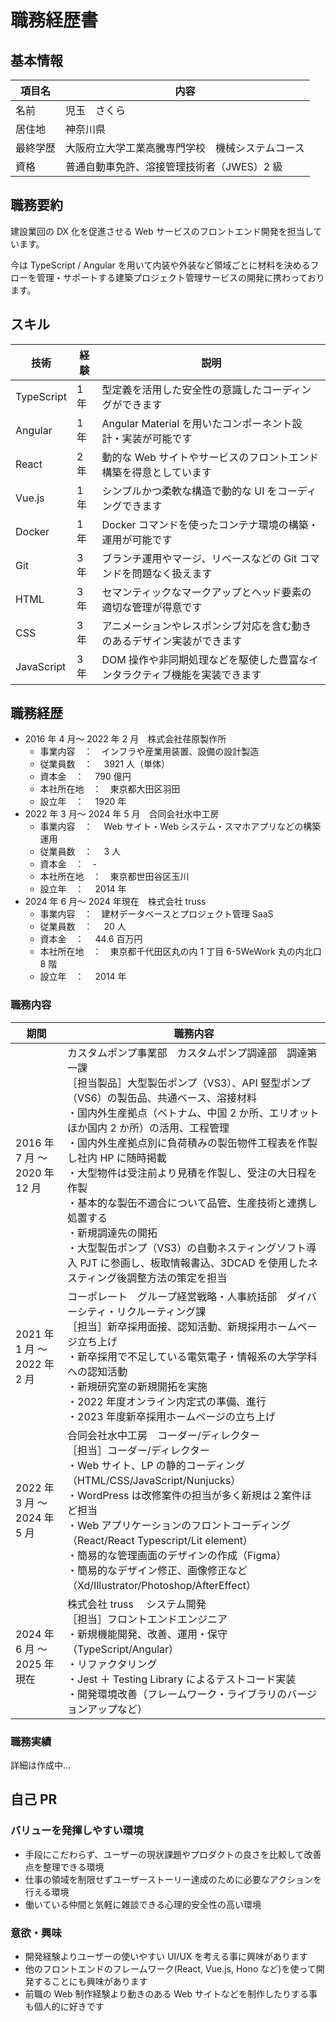 # 職務経歴書

## 基本情報

| 項目名   | 内容                                             |
| -------- | ------------------------------------------------ |
| 名前     | 児玉　さくら                                     |
| 居住地   | 神奈川県                                         |
| 最終学歴 | 大阪府立大学工業高騰専門学校　機械システムコース |
| 資格     | 普通自動車免許、溶接管理技術者（JWES）2 級       |

## 職務要約

建設業回の DX 化を促進させる Web サービスのフロントエンド開発を担当しています。

今は TypeScript / Angular を用いて内装や外装など領域ごとに材料を決めるフローを管理・サポートする建築プロジェクト管理サービスの開発に携わっております。

## スキル

| 技術       | 経験 | 説明                                                                       |
| ---------- | ---- | -------------------------------------------------------------------------- |
| TypeScript | 1 年 | 型定義を活用した安全性の意識したコーディングができます                     |
| Angular    | 1 年 | Angular Material を用いたコンポーネント設計・実装が可能です                |
| React      | 2 年 | 動的な Web サイトやサービスのフロントエンド構築を得意としています          |
| Vue.js     | 1 年 | シンプルかつ柔軟な構造で動的な UI をコーディングできます                   |
| Docker     | 1 年 | Docker コマンドを使ったコンテナ環境の構築・運用が可能です                  |
| Git        | 3 年 | ブランチ運用やマージ、リベースなどの Git コマンドを問題なく扱えます        |
| HTML       | 3 年 | セマンティックなマークアップとヘッド要素の適切な管理が得意です             |
| CSS        | 3 年 | アニメーションやレスポンシブ対応を含む動きのあるデザイン実装ができます     |
| JavaScript | 3 年 | DOM 操作や非同期処理などを駆使した豊富なインタラクティブ機能を実装できます |

## 職務経歴

- 2016 年 4 月～ 2022 年 2 月　株式会社荏原製作所
  - 事業内容　：　インフラや産業用装置、設備の設計製造
  - 従業員数　：　 3921 人（単体）
  - 資本金　：　 790 億円
  - 本社所在地　：　東京都大田区羽田
  - 設立年　：　 1920 年
- 2022 年 3 月～ 2024 年 5 月　合同会社水中工房
  - 事業内容　：　 Web サイト・Web システム・スマホアプリなどの構築運用
  - 従業員数　：　 3 人
  - 資本金　：　-
  - 本社所在地　：　東京都世田谷区玉川
  - 設立年　：　 2014 年
- 2024 年 6 月～ 2024 年現在　株式会社 truss
  - 事業内容　：　建材データベースとプロジェクト管理 SaaS
  - 従業員数　：　 20 人
  - 資本金　：　 44.6 百万円
  - 本社所在地　：　東京都千代田区丸の内 1 丁目 6-5WeWork 丸の内北口 8 階
  - 設立年　：　 2014 年

### 職務内容

| 期間                          | 職務内容                                                                                                                                                                                                                                                                                                                                                                                                                                                                                                                                                                                               |
| ----------------------------- | ------------------------------------------------------------------------------------------------------------------------------------------------------------------------------------------------------------------------------------------------------------------------------------------------------------------------------------------------------------------------------------------------------------------------------------------------------------------------------------------------------------------------------------------------------------------------------------------------------ |
| 2016 年 7 月 ～ 2020 年 12 月 | カスタムポンプ事業部　カスタムポンプ調達部　調達第一課<br>［担当製品］大型製缶ポンプ（VS3）、API 竪型ポンプ（VS6）の製缶品、共通ベース、溶接材料<br>・国内外生産拠点（ベトナム、中国 2 か所、エリオットほか国内 2 か所）の活用、工程管理<br>・国内外生産拠点別に負荷積みの製缶物件工程表を作製し社内 HP に随時掲載<br>・大型物件は受注前より見積を作製し、受注の大日程を作製<br>・基本的な製缶不適合について品管、生産技術と連携し処置する<br>・新規調達先の開拓<br>・大型製缶ポンプ（VS3）の自動ネスティングソフト導入 PJT に参画し、板取情報書込、3DCAD を使用したネスティング後調整方法の策定を担当 |
| 2021 年 1 月 ～ 2022 年 2 月  | コーポレート　グループ経営戦略・人事統括部　ダイバーシティ・リクルーティング課<br>［担当］新卒採用面接、認知活動、新規採用ホームページ立ち上げ<br>・新卒採用で不足している電気電子・情報系の大学学科への認知活動<br>・新規研究室の新規開拓を実施<br>・2022 年度オンライン内定式の準備、進行<br>・2023 年度新卒採用ホームページの立ち上げ                                                                                                                                                                                                                                                               |
| 2022 年 3 月 ～ 2024 年 5 月  | 合同会社水中工房　コーダー/ディレクター<br>［担当］コーダー/ディレクター<br>・Web サイト、LP の静的コーディング（HTML/CSS/JavaScript/Nunjucks）<br>・WordPress は改修案件の担当が多く新規は２案件ほど担当<br>・Web アプリケーションのフロントコーディング（React/React Typescript/Lit element）<br>・簡易的な管理画面のデザインの作成（Figma）<br>・簡易的なデザイン修正、画像修正など（Xd/Illustrator/Photoshop/AfterEffect）                                                                                                                                                                         |
| 2024 年 6 月 ～ 2025 年現在   | 株式会社 truss 　システム開発<br>［担当］フロントエンドエンジニア<br>・新規機能開発、改善、運用・保守（TypeScript/Angular）<br>・リファクタリング<br>・Jest ＋ Testing Library によるテストコード実装<br>・開発環境改善（フレームワーク・ライブラリのバージョンアップなど）                                                                                                                                                                                                                                                                                                                            |

### 職務実績

詳細は作成中…

## 自己 PR

### バリューを発揮しやすい環境

- 手段にこだわらず、ユーザーの現状課題やプロダクトの良さを比較して改善点を整理できる環境
- 仕事の領域を制限せずユーザーストーリー達成のために必要なアクションを行える環境
- 働いている仲間と気軽に雑談できる心理的安全性の高い環境

### 意欲・興味

- 開発経験よりユーザーの使いやすい UI/UX を考える事に興味があります
- 他のフロントエンドのフレームワーク(React, Vue.js, Hono など)を使って開発することにも興味があります
- 前職の Web 制作経験より動きのある Web サイトなどを制作したりする事も個人的に好きです
